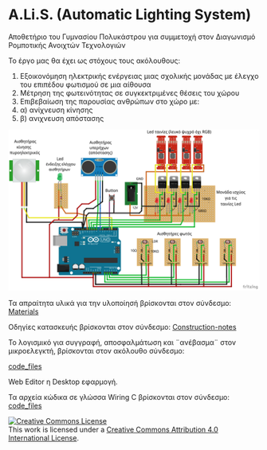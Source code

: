 # A.Li.S. (Automatic Lighting System)
Αποθετήριο του Γυμνασίου Πολυκάστρου για συμμετοχή στον Διαγωνισμό Ρομποτικής Ανοιχτών Τεχνολογιών

Το έργο μας θα έχει ως στόχους τους ακόλουθους:
1) Εξοικονόμηση ηλεκτρικής ενέργειας μιας σχολικής μονάδας με έλεγχο του επιπέδου φωτισμού σε μια αίθουσα
2) Μέτρηση της φωτεινότητας σε συγκεκτριμένες θέσεις του χώρου
3) Επιβεβαίωση της παρουσίας ανθρώπων στο χώρο με:
4) α) ανίχνευση κίνησης 
5) β) ανιχνευση απόστασης

![A Li S_bb](https://github.com/konsk/A.Li.S./blob/master/Schematics-Images/A.Li.S_diagram.png)

Τα απραίτητα υλικά για την υλοποίησή βρίσκονται στον σύνδεσμο: [Materials](https://github.com/konsk/A.Li.S./blob/master/Materials.md)

Οδηγίες κατασκευής βρίσκονται στον σύνδεσμο: [Construction-notes](https://github.com/konsk/A.Li.S./blob/master/Construction-notes.md)

Το λογισμικό για συγγραφή, αποσφαλμάτωση και ¨ανέβασμα¨  στον μικροελεγκτή, βρίσκονται στον ακόλουθο σύνδεσμο:

[code_files](https://www.arduino.cc/en/Main/Software)

Web Editor η Desktop εφαρμογή.

Τα αρχεία κώδικα σε γλώσσα Wiring C βρίσκονται στον σύνδεσμο: [code_files](https://github.com/konsk/A.Li.S./tree/master/code_files)

<a rel="license" href="http://creativecommons.org/licenses/by/4.0/"><img alt="Creative Commons License" style="border-width:0" src="https://i.creativecommons.org/l/by/4.0/88x31.png" /></a><br />This work is licensed under a <a rel="license" href="http://creativecommons.org/licenses/by/4.0/">Creative Commons Attribution 4.0 International License</a>.
